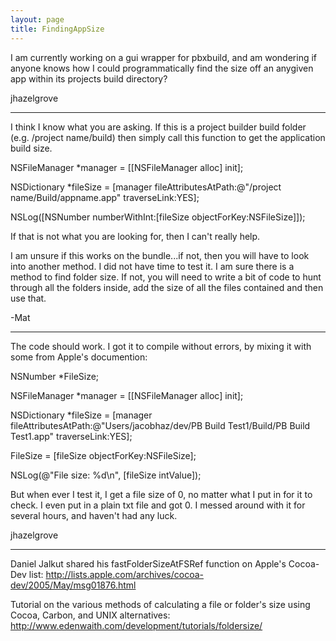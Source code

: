 ```yaml
---
layout: page
title: FindingAppSize
---
```


I am currently working on a gui wrapper for pbxbuild, and am wondering if anyone knows how I could programmatically find the size off an anygiven app within its projects build directory?

jhazelgrove

----

I think I know what you are asking. If this is a project builder build folder (e.g. /project name/build) then simply call this function to get the application build size.

NSFileManager *manager = [[NSFileManager alloc] init];

NSDictionary *fileSize = [manager fileAttributesAtPath:@"/project name/Build/appname.app" traverseLink:YES];

NSLog([NSNumber numberWithInt:[fileSize objectForKey:NSFileSize]]);

If that is not what you are looking for, then I can't really help.

I am unsure if this works on the bundle...if not, then you will have to look into another method. I did not have time to test it. I am sure there is a method to find folder size. If not, you will need to write a bit of code to hunt through all the folders inside, add the size of all the files contained and then use that.

-Mat

----


The code should work. I got it to compile without errors, by mixing it with some from Apple's documention:


NSNumber *FileSize;

NSFileManager *manager = [[NSFileManager alloc] init];

NSDictionary *fileSize = [manager fileAttributesAtPath:@"Users/jacobhaz/dev/PB Build Test1/Build/PB Build Test1.app" traverseLink:YES];

FileSize = [fileSize objectForKey:NSFileSize];

NSLog(@"File size: %d\n", [fileSize intValue]);



But when ever I test it, I get a file size of 0, no matter what I put in for it to check. I even put in a plain txt file and got 0. I messed around with it for several hours, and haven't had any luck.

jhazelgrove

----

Daniel Jalkut shared his fastFolderSizeAtFSRef function on Apple's Cocoa-Dev list: http://lists.apple.com/archives/cocoa-dev/2005/May/msg01876.html

Tutorial on the various methods of calculating a file or folder's size using Cocoa, Carbon, and UNIX alternatives: http://www.edenwaith.com/development/tutorials/foldersize/

